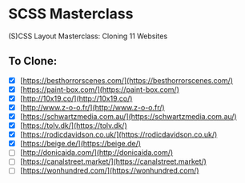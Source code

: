 # SCSS Masterclass

(S)CSS Layout Masterclass: Cloning 11 Websites

## To Clone:

-   [x] [https://besthorrorscenes.com/](https://besthorrorscenes.com/)
-   [x] [https://paint-box.com/](https://paint-box.com/)
-   [x] [http://10x19.co/](http://10x19.co/)
-   [x] [http://www.z-o-o.fr/](http://www.z-o-o.fr/)
-   [x] [https://schwartzmedia.com.au/](https://schwartzmedia.com.au/)
-   [x] [https://tolv.dk/](https://tolv.dk/)
-   [x] [https://rodicdavidson.co.uk/](https://rodicdavidson.co.uk/)
-   [x] [https://beige.de/](https://beige.de/)
-   [ ] [http://donicaida.com/](http://donicaida.com/)
-   [ ] [https://canalstreet.market/](https://canalstreet.market/)
-   [ ] [https://wonhundred.com/](https://wonhundred.com/)
